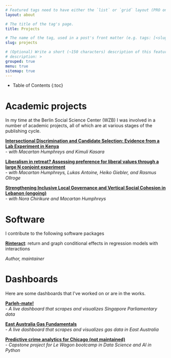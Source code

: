 ```yaml
---
# Featured tags need to have either the `list` or `grid` layout (PRO only).
layout: about

# The title of the tag's page.
title: Projects

# The name of the tag, used in a post's front matter (e.g. tags: [<slug>]).
slug: projects

# (Optional) Write a short (~150 characters) description of this featured tag.
# description: >
grouped: true
menu: true
sitemap: true
---
```


- Table of Contents
{:toc}

# Academic projects

In my time at the Berlin Social Science Center (WZB) I was involved in a number of academic projects, all of which are at various stages of the publishing cycle.

<a href="/projects/kenya_int/"> **Intersectional Discrimination and Candidate Selection: Evidence from a Lab Experiment 
in Kenya** </a> <br>*- with Macartan Humphreys and Kimuli Kasara* <br>

<a href="/projects/lib_conjoint/"> **Liberalism in retreat? Assessing preference for liberal values through a large N conjoint experiment** </a> <br>*- with Macartan Humphreys, Lukas Antoine, Heiko Giebler, and Rasmus Ollroge* <br>

<a href="/projects/lebanon_cohesion/"> **Strengthening Inclusive Local Governance and Vertical Social Cohesion in Lebanon (ongoing)** </a> <br>*- with Nora Chirikure and Macartan Humphreys* <br>


# Software

I contribute to the following software packages

<a href="https://github.com/jonfoong/Rinteract/" target='_blank'>**Rinteract**</a>: return and graph conditional effects in regression models with interactions <br>

*Author, maintainer*<br>

# Dashboards

Here are some dashboards that I've worked on or are in the works.

<a href="/projects/parlehmate/">**Parleh-mate!** </a> <br>
*- A live dashboard that scrapes and visualizes Singapore Parliamentary data* 

<a href="/projects/aus_gas_dashboard/"> **East Australia Gas Fundamentals** </a> <br>
*- A live dashboard that scrapes and visualizes gas data in East Australia* 

<a href="/projects/precrime_chicago/"> **Predictive crime analytics for Chicago (not maintained)** </a> <br>
*- Capstone project for Le Wagon bootcamp in Data Science and AI in Python* 



